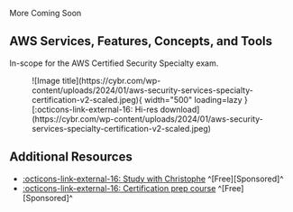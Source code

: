 More Coming Soon


## AWS Services, Features, Concepts, and Tools

In-scope for the AWS Certified Security Specialty exam.

<figure markdown>
  ![Image title](https://cybr.com/wp-content/uploads/2024/01/aws-security-services-specialty-certification-v2-scaled.jpeg){ width="500" loading=lazy }
    <figcaption>[:octicons-link-external-16: Hi-res download](https://cybr.com/wp-content/uploads/2024/01/aws-security-services-specialty-certification-v2-scaled.jpeg)</figcaption>
</figure>

## Additional Resources

- [ :octicons-link-external-16: Study with Christophe](https://study.cybr.com) ^[Free][Sponsored]^
- [ :octicons-link-external-16: Certification prep course](https://cybr.com/courses/aws-certified-security-specialty-scs-c02-course/) ^[Free][Sponsored]^